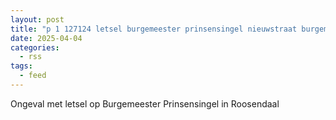 ```yaml
---
layout: post
title: "p 1 127124 letsel burgemeester prinsensingel nieuwstraat burgemeester prinsensingel roosendaal"
date: 2025-04-04
categories: 
  - rss
tags: 
  - feed
---
```


Ongeval met letsel op Burgemeester Prinsensingel in Roosendaal
